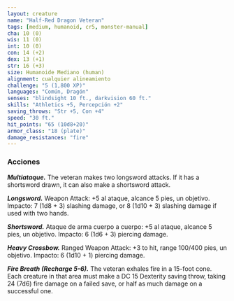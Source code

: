 ```yaml
---
layout: creature
name: "Half-Red Dragon Veteran"
tags: [medium, humanoid, cr5, monster-manual]
cha: 10 (0)
wis: 11 (0)
int: 10 (0)
con: 14 (+2)
dex: 13 (+1)
str: 16 (+3)
size: Humanoide Mediano (human)
alignment: cualquier alineamiento
challenge: "5 (1,800 XP)"
languages: "Común, Dragón"
senses: "blindsight 10 ft., darkvision 60 ft."
skills: "Athletics +5, Percepción +2"
saving_throws: "Str +5, Con +4"
speed: "30 ft."
hit_points: "65 (10d8+20)"
armor_class: "18 (plate)"
damage_resistances: "fire"
---
```


### Acciones

***Multiataque.*** The veteran makes two longsword attacks. If it has a shortsword drawn, it can also make a shortsword attack.

***Longsword.*** Weapon Attack: +5 al ataque, alcance 5 pies, un objetivo. Impacto: 7 (1d8 + 3) slashing damage, or 8 (1d10 + 3) slashing damage if used with two hands.

***Shortsword.*** Ataque de arma cuerpo a cuerpo: +5 al ataque, alcance 5 pies, un objetivo. Impacto: 6 (1d6 + 3) piercing damage.

***Heavy Crossbow.*** Ranged Weapon Attack: +3 to hit, range 100/400 pies, un objetivo. Impacto: 6 (1d10 + 1) piercing damage.

***Fire Breath (Recharge 5-6).*** The veteran exhales fire in a 15-foot cone. Each creature in that area must make a DC 15 Dexterity saving throw, taking 24 (7d6) fire damage on a failed save, or half as much damage on a successful one.